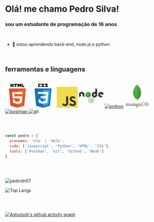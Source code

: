 <h1>Olá! me chamo Pedro Silva!</h1>

<h3>sou um estudante de programação de 16 anos</h3>

<br>

- 🌱 estou aprendendo back-end, node.js e python

<br>

## ferramentas e linguagens

<br>

<div>
   <!-- HTML -->
  <a href="https://www.w3schools.com/html/default.asp" target="_blank" rel="noreferrer"><img src="https://raw.githubusercontent.com/devicons/devicon/master/icons/html5/html5-original-wordmark.svg" alt="html5" height="80"/></a> 
  <!-- CSS -->
  <a href="https://www.w3schools.com/css/" target="_blank" rel="noreferrer"><img src="https://raw.githubusercontent.com/devicons/devicon/master/icons/css3/css3-original-wordmark.svg" alt="css3" height="80"/></a>
  <!--JS-->
  <a href="https://developer.mozilla.org/en-US/docs/Web/JavaScript" target="_blank" rel="noreferrer"> <img src="https://raw.githubusercontent.com/devicons/devicon/master/icons/javascript/javascript-original.svg" alt="javascript" height="70"/></a>
  <!--Node-->
  <a href="https://nodejs.org" target="_blank" rel="noreferrer">  <img src="https://raw.githubusercontent.com/devicons/devicon/master/icons/nodejs/nodejs-original-wordmark.svg" alt="nodejs" height="80"/></a>
  <!--Python-->
  <a href='https://www.w3schools.com/python/'><img src='https://user-images.githubusercontent.com/25181517/183423507-c056a6f9-1ba8-4312-a350-19bcbc5a8697.png' height='70' alt='python'></a>
  <!-- MongoDB -->
  <a href="https://www.mongodb.com/" target="_blank" rel="noreferrer"> <img src="https://raw.githubusercontent.com/devicons/devicon/master/icons/mongodb/mongodb-original-wordmark.svg" alt="mongodb" height="80"/> </a> 
  <!-- POSTMAN -->
  <a href="https://postman.com" target="_blank" rel="noreferrer"> <img src="https://www.vectorlogo.zone/logos/getpostman/getpostman-icon.svg" alt="postman" height="80"/> </a>
  <!--Git-->
  <a><img src='https://user-images.githubusercontent.com/25181517/192108372-f71d70ac-7ae6-4c0d-8395-51d8870c2ef0.png' height='80' alt='git'></a>
</div>

<br><br>

```javascript
const pedro = {
  pronomes: 'ele' | 'dele',
  code: ['Javascript', 'Python', 'HTML', 'CSS'],
  tools: ['Postman', 'Git', 'Github', 'Node']
}
```

<br><br>

<p>
  <img align="center" src="https://github-readme-stats.vercel.app/api?username=pedroth07&show_icons=true&locale=en&theme=dracula" alt="pedroth07" />
  
  ![Top Langs](https://github-readme-stats.vercel.app/api/top-langs/?username=pedroth07&layout=compact&theme=dracula)
</p>

<br><br>

[![Ashutosh's github activity graph](https://github-readme-activity-graph.vercel.app/graph?username=pedroth07&bg_color=00000&color=A491DF&line=3452B2&point=3761E8&area=true&hide_border=true)](https://github.com/ashutosh00710/github-readme-activity-graph)
